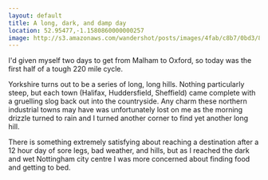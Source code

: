 ```yaml
---
layout: default
title: A long, dark, and damp day
location: 52.95477,-1.1580860000000257
image: http://s3.amazonaws.com/wandershot/posts/images/4fab/c8b7/0bd3/8900/0300/001a/original/IMG_9584.jpg?1336658103
---
```

I'd given myself two days to get from Malham to Oxford, so today was the first half of a tough 220 mile cycle.

Yorkshire turns out to be a series of long, long hills. Nothing particularly steep, but each town (Halifax, Huddersfield, Sheffield) came complete with a gruelling slog back out into the countryside. Any charm these northern industrial towns may have was unfortunately lost on me as the morning drizzle turned to rain and I turned another corner to find yet another long hill.

There is something extremely satisfying about reaching a destination after a 12 hour day of sore legs, bad weather, and hills, but as I reached the dark and wet Nottingham city centre I was more concerned about finding food and getting to bed.